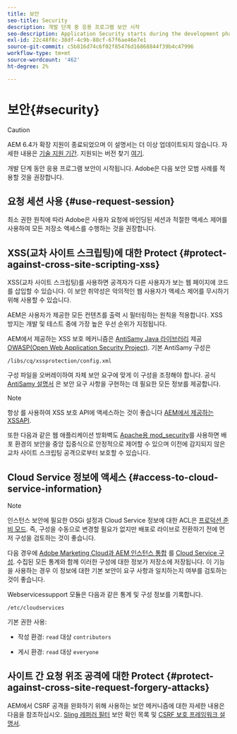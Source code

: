 ```yaml
---
title: 보안
seo-title: Security
description: 개발 단계 중 응용 프로그램 보안 시작
seo-description: Application Security starts during the development phase
exl-id: 22c48f8c-38df-4c9b-88cf-67f6ae46e7e1
source-git-commit: c5b816d74c6f02f85476d16868844f39b4c47996
workflow-type: tm+mt
source-wordcount: '462'
ht-degree: 2%

---
```


# 보안{#security}

>[!CAUTION]
>
>AEM 6.4가 확장 지원이 종료되었으며 이 설명서는 더 이상 업데이트되지 않습니다. 자세한 내용은 [기술 지원 기간](https://helpx.adobe.com/kr/support/programs/eol-matrix.html). 지원되는 버전 찾기 [여기](https://experienceleague.adobe.com/docs/).

개발 단계 동안 응용 프로그램 보안이 시작됩니다. Adobe은 다음 보안 모범 사례를 적용할 것을 권장합니다.

## 요청 세션 사용 {#use-request-session}

최소 권한 원칙에 따라 Adobe은 사용자 요청에 바인딩된 세션과 적절한 액세스 제어를 사용하여 모든 저장소 액세스를 수행하는 것을 권장합니다.

## XSS(교차 사이트 스크립팅)에 대한 Protect {#protect-against-cross-site-scripting-xss}

XSS(교차 사이트 스크립팅)를 사용하면 공격자가 다른 사용자가 보는 웹 페이지에 코드를 삽입할 수 있습니다. 이 보안 취약성은 악의적인 웹 사용자가 액세스 제어를 무시하기 위해 사용할 수 있습니다.

AEM은 사용자가 제공한 모든 컨텐츠를 출력 시 필터링하는 원칙을 적용합니다. XSS 방지는 개발 및 테스트 중에 가장 높은 우선 순위가 지정됩니다.

AEM에서 제공하는 XSS 보호 메커니즘은 [AntiSamy Java 라이브러리](https://www.owasp.org/index.php/Category:OWASP_AntiSamy_Project) 제공 [OWASP(Open Web Application Security Project)](https://www.owasp.org/). 기본 AntiSamy 구성은

`/libs/cq/xssprotection/config.xml`

구성 파일을 오버레이하여 자체 보안 요구에 맞게 이 구성을 조정해야 합니다. 공식 [AntiSamy 설명서](https://www.owasp.org/index.php/Category:OWASP_AntiSamy_Project) 은 보안 요구 사항을 구현하는 데 필요한 모든 정보를 제공합니다.

>[!NOTE]
>
>항상 를 사용하여 XSS 보호 API에 액세스하는 것이 좋습니다 [AEM에서 제공하는 XSSAPI](https://helpx.adobe.com/experience-manager/6-4/sites/developing/using/reference-materials/javadoc/com/adobe/granite/xss/XSSAPI.html).

또한 다음과 같은 웹 애플리케이션 방화벽도 [Apache용 mod_security](https://www.modsecurity.org)를 사용하면 배포 환경의 보안을 중앙 집중식으로 안정적으로 제어할 수 있으며 이전에 감지되지 않은 교차 사이트 스크립팅 공격으로부터 보호할 수 있습니다.

## Cloud Service 정보에 액세스 {#access-to-cloud-service-information}

>[!NOTE]
>
>인스턴스 보안에 필요한 OSGi 설정과 Cloud Service 정보에 대한 ACL은 [프로덕션 준비 모드](/help/sites-administering/production-ready.md). 즉, 구성을 수동으로 변경할 필요가 없지만 배포로 라이브로 전환하기 전에 먼저 구성을 검토하는 것이 좋습니다.

다음 경우에 [Adobe Marketing Cloud과 AEM 인스턴스 통합](/help/sites-administering/marketing-cloud.md) 를 [Cloud Service 구성](/help/sites-developing/extending-cloud-config.md). 수집된 모든 통계와 함께 이러한 구성에 대한 정보가 저장소에 저장됩니다. 이 기능을 사용하는 경우 이 정보에 대한 기본 보안이 요구 사항과 일치하는지 여부를 검토하는 것이 좋습니다.

Webservicessupport 모듈은 다음과 같은 통계 및 구성 정보를 기록합니다.

`/etc/cloudservices`

기본 권한 사용:

* 작성 환경: `read` 대상 `contributors`

* 게시 환경: `read` 대상 `everyone`

## 사이트 간 요청 위조 공격에 대한 Protect {#protect-against-cross-site-request-forgery-attacks}

AEM에서 CSRF 공격을 완화하기 위해 사용하는 보안 메커니즘에 대한 자세한 내용은 다음을 참조하십시오. [Sling 레퍼러 필터](/help/sites-administering/security-checklist.md#protect-against-cross-site-request-forgery) 보안 확인 목록 및 [CSRF 보호 프레임워크 설명서](/help/sites-developing/csrf-protection.md).
